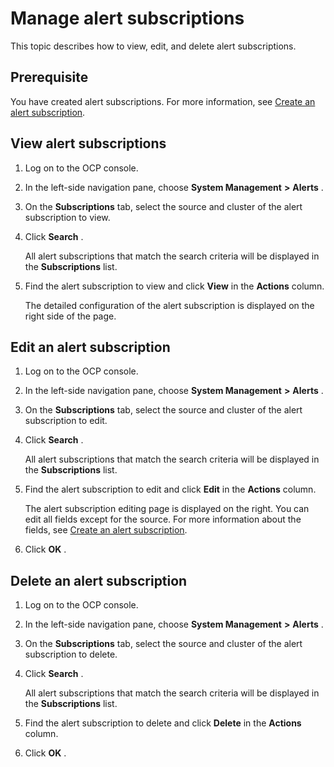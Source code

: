Manage alert subscriptions
===============================================

This topic describes how to view, edit, and delete alert subscriptions.

Prerequisite
---------------------------------

You have created alert subscriptions. For more information, see [Create an alert subscription](../900.use-alert-management/2000.new-alert-subscription.md).

View alert subscriptions
---------------------------------------------

1. Log on to the OCP console.



2. In the left-side navigation pane, choose **System Management** **\>** **Alerts** .



3. On the **Subscriptions** tab, select the source and cluster of the alert subscription to view.



4. Click **Search** .

   All alert subscriptions that match the search criteria will be displayed in the **Subscriptions** list.


5. Find the alert subscription to view and click **View** in the **Actions** column.

   The detailed configuration of the alert subscription is displayed on the right side of the page.





Edit an alert subscription
-----------------------------------------------

1. Log on to the OCP console.



2. In the left-side navigation pane, choose **System Management** **\>** **Alerts** .



3. On the **Subscriptions** tab, select the source and cluster of the alert subscription to edit.



4. Click **Search** .

   All alert subscriptions that match the search criteria will be displayed in the **Subscriptions** list.


5. Find the alert subscription to edit and click **Edit** in the **Actions** column.

   The alert subscription editing page is displayed on the right. You can edit all fields except for the source. For more information about the fields, see [Create an alert subscription](../900.use-alert-management/2000.new-alert-subscription.md).


6. Click **OK** .






Delete an alert subscription
-------------------------------------------------

1. Log on to the OCP console.



2. In the left-side navigation pane, choose **System Management** **\>** **Alerts** .



3. On the **Subscriptions** tab, select the source and cluster of the alert subscription to delete.



4. Click **Search** .

   All alert subscriptions that match the search criteria will be displayed in the **Subscriptions** list.


5. Find the alert subscription to delete and click **Delete** in the **Actions** column.



6. Click **OK** .
